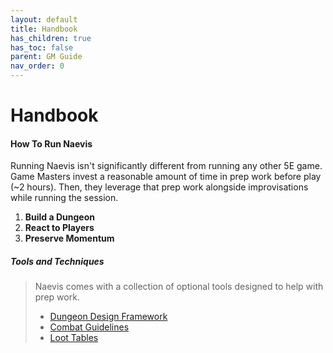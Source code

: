 ```yaml
---
layout: default
title: Handbook
has_children: true
has_toc: false
parent: GM Guide
nav_order: 0
---
```


# Handbook

#### How To Run Naevis

Running Naevis isn't significantly different from running any other 5E game. Game Masters invest a reasonable amount of time in prep work before play (~2 hours). Then, they leverage that prep work alongside improvisations while running the session.

1. **Build a Dungeon**
2. **React to Players**
3. **Preserve Momentum**


##### Tools and Techniques

> Naevis comes with a collection of optional tools designed to help with prep work.
>
> * [Dungeon Design Framework](../toolbox/dungeons/index)
> * [Combat Guidelines](../toolbox/combat/index)
> * [Loot Tables](../toolbox/tables/index)
